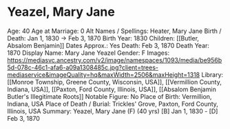 # Yeazel, Mary Jane

Age: 40
Age at Marriage: 0
Alt Names / Spellings: Heater, Mary Jane
Birth / Death: Jan 1, 1830 → Feb 3, 1870
Birth Year: 1830
Children: [[Butler, Absalom Benjamin]]
Dates Approx.: Yes
Death: Feb 3, 1870
Death Year: 1870
Display Name: Mary Jane Yeazel
Gender: F
Images: https://mediasvc.ancestry.com/v2/image/namespaces/1093/media/be956b5d-078c-46c1-afa6-a09a1308485c.jpg?client=trees-mediaservice&imageQuality=hq&maxWidth=2506&maxHeight=1318
Library: [[Monroe Township, Greene County, Wisconsin, USA]], [[Vermillion County, Indiana, USA]], [[Paxton, Ford County, Illinois, USA]], [[Absalom Benjamin Butler's Illegitimate Roots]]
Notable Figure: No
Place of Birth: Vermillion, Indiana, USA
Place of Death / Burial: Trickles' Grove, Paxton, Ford County, Illinois, USA
Summary: Yeazel, Mary Jane (F) (40 yrs)
[B] Jan 1, 1830 - [D] Feb 3, 1870